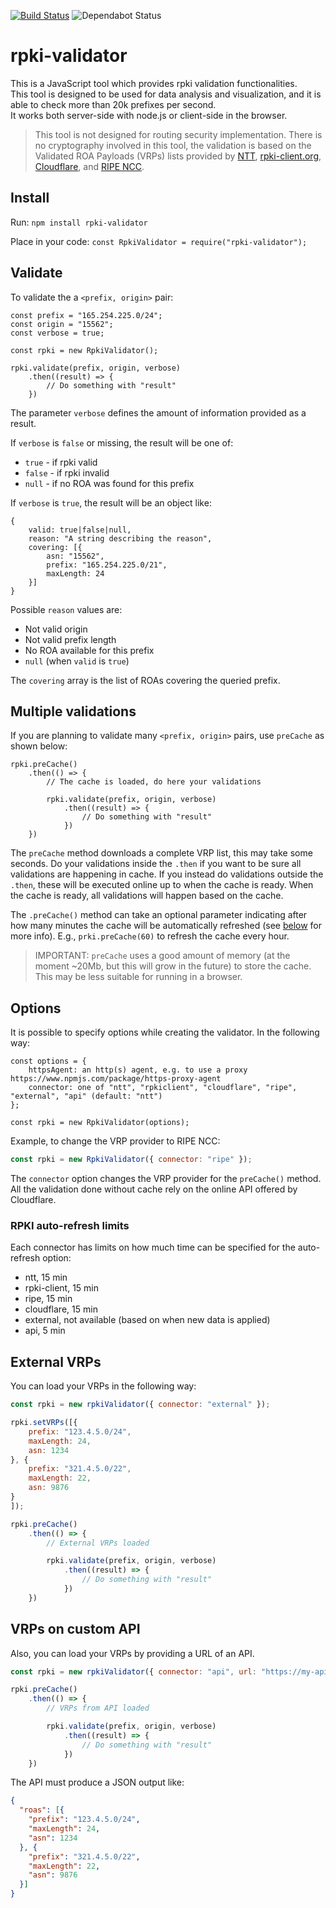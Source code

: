 [![Build Status](https://api.travis-ci.com/massimocandela/rpki-validator.svg)](https://travis-ci.com/massimocandela/rpki-validator)
![Dependabot Status](https://badgen.net/dependabot/massimocandela/rpki-validator/?icon=dependabot)

# rpki-validator

This is a JavaScript tool which provides rpki validation functionalities.  
This tool is designed to be used for data analysis and visualization, and it is able to check more than 20k prefixes per second.  
It works both server-side with node.js or client-side in the browser.

> This tool is not designed for routing security implementation.
> There is no cryptography involved in this tool, the validation is based on the Validated ROA Payloads (VRPs) lists provided by [NTT](https://www.gin.ntt.net/), [rpki-client.org](https://www.rpki-client.org/), [Cloudflare](https://cloudflare.com), and [RIPE NCC](https://www.ripe.net).



## Install
Run:
`npm install rpki-validator`

Place in your code: `const RpkiValidator = require("rpki-validator");`

## Validate

To validate the a `<prefix, origin>` pair:

```
const prefix = "165.254.225.0/24";
const origin = "15562";
const verbose = true;

const rpki = new RpkiValidator();

rpki.validate(prefix, origin, verbose)
    .then((result) => {
        // Do something with "result"
    })
```

The parameter `verbose` defines the amount of information provided as a result.

If `verbose` is `false` or missing, the result will be one of:
* `true` - if rpki valid
* `false` - if rpki invalid
* `null` - if no ROA was found for this prefix


If `verbose` is `true`, the result will be an object like:

```
{
    valid: true|false|null,
    reason: "A string describing the reason",
    covering: [{
        asn: "15562",
        prefix: "165.254.225.0/21",
        maxLength: 24
    }]
}
```

Possible `reason` values are:
* Not valid origin
* Not valid prefix length
* No ROA available for this prefix
* `null` (when `valid` is `true`)

The `covering` array is the list of ROAs covering the queried prefix.


## Multiple validations

If you are planning to validate many `<prefix, origin>` pairs, use `preCache` as shown below:

```
rpki.preCache()
    .then(() => {
        // The cache is loaded, do here your validations

        rpki.validate(prefix, origin, verbose)
            .then((result) => {
                // Do something with "result"
            })
    })

```

The `preCache` method downloads a complete VRP list, this may take some seconds. Do your validations inside the `.then` if you want to be sure all validations are happening in cache.
If you instead do validations outside the `.then`, these will be executed online up to when the cache is ready. When the cache is ready, all validations will happen based on the cache.

The `.preCache()` method can take an optional parameter indicating after how many minutes the cache will be automatically refreshed (see [below](#rpki-auto-refresh-limits) for more info). E.g., `prki.preCache(60)` to refresh the cache every hour.


> IMPORTANT: `preCache` uses a good amount of memory (at the moment ~20Mb, but this will grow in the future) to store the cache. This may be less suitable for running in a browser.


## Options

It is possible to specify options while creating the validator. In the following way:

```
const options = {
    httpsAgent: an http(s) agent, e.g. to use a proxy https://www.npmjs.com/package/https-proxy-agent
    connector: one of "ntt", "rpkiclient", "cloudflare", "ripe", "external", "api" (default: "ntt")
};

const rpki = new RpkiValidator(options);
```

Example, to change the VRP provider to RIPE NCC:

```js
const rpki = new RpkiValidator({ connector: "ripe" });
```

The `connector` option changes the VRP provider for the `preCache()` method. All the validation done without cache rely on the online API offered by Cloudflare.

### RPKI auto-refresh limits
Each connector has limits on how much time can be specified for the auto-refresh option:
* ntt, 15 min
* rpki-client, 15 min
* ripe, 15 min
* cloudflare, 15 min
* external, not available (based on when new data is applied)
* api, 5 min


## External VRPs
You can load your VRPs in the following way:

```javascript
const rpki = new rpkiValidator({ connector: "external" });

rpki.setVRPs([{
    prefix: "123.4.5.0/24",
    maxLength: 24,
    asn: 1234
}, {
    prefix: "321.4.5.0/22",
    maxLength: 22,
    asn: 9876
}
]);

rpki.preCache()
    .then(() => {
        // External VRPs loaded

        rpki.validate(prefix, origin, verbose)
            .then((result) => {
                // Do something with "result"
            })
    })
```


## VRPs on custom API
Also, you can load your VRPs by providing a URL of an API.

```javascript
const rpki = new rpkiValidator({ connector: "api", url: "https://my-api.api.com/vrps/" });

rpki.preCache()
    .then(() => {
        // VRPs from API loaded

        rpki.validate(prefix, origin, verbose)
            .then((result) => {
                // Do something with "result"
            })
    })
```


The API must produce a JSON output like:

```json
{
  "roas": [{
    "prefix": "123.4.5.0/24",
    "maxLength": 24,
    "asn": 1234
  }, {
    "prefix": "321.4.5.0/22",
    "maxLength": 22,
    "asn": 9876
  }]
}

```
